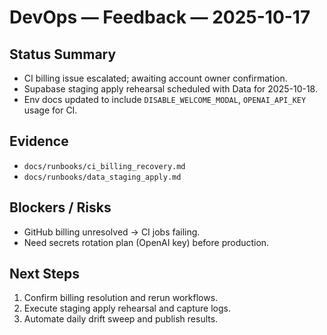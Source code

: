 # DevOps — Feedback — 2025-10-17

## Status Summary

- CI billing issue escalated; awaiting account owner confirmation.
- Supabase staging apply rehearsal scheduled with Data for 2025-10-18.
- Env docs updated to include `DISABLE_WELCOME_MODAL`, `OPENAI_API_KEY` usage for CI.

## Evidence

- `docs/runbooks/ci_billing_recovery.md`
- `docs/runbooks/data_staging_apply.md`

## Blockers / Risks

- GitHub billing unresolved → CI jobs failing.
- Need secrets rotation plan (OpenAI key) before production.

## Next Steps

1. Confirm billing resolution and rerun workflows.
2. Execute staging apply rehearsal and capture logs.
3. Automate daily drift sweep and publish results.
